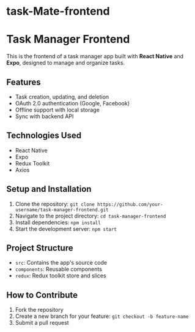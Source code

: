 # task-Mate-frontend

# Task Manager Frontend

This is the frontend of a task manager app built with **React Native** and **Expo**, designed to manage and organize tasks.

## Features
- Task creation, updating, and deletion
- OAuth 2.0 authentication (Google, Facebook)
- Offline support with local storage
- Sync with backend API

## Technologies Used
- React Native
- Expo
- Redux Toolkit
- Axios

## Setup and Installation
1. Clone the repository: `git clone https://github.com/your-username/task-manager-frontend.git`
2. Navigate to the project directory: `cd task-manager-frontend`
3. Install dependencies: `npm install`
4. Start the development server: `npm start`

## Project Structure
- `src`: Contains the app's source code
- `components`: Reusable components
- `redux`: Redux toolkit store and slices

## How to Contribute
1. Fork the repository
2. Create a new branch for your feature: `git checkout -b feature-name`
3. Submit a pull request
